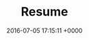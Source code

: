 ---
layout: post
title: "Resume"
disqus: disabled
date:   2016-07-05 17:15:11 +0000
excerpt: Most updated
category: other
---